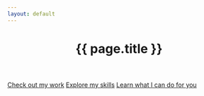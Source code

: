 ```yaml
---
layout: default
---
```


<header>
  <h1>{{ page.title }}</h1>
</header>

<section>
  <a class="button" href="/work/">Check out my work</a>
  <a class="button" href="/skills/">Explore my skills</a>
  <a class="button recommend" href="/services/">Learn what I can do for you</a>
</section>
